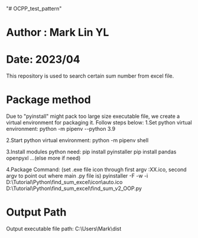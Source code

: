 "# OCPP_test_pattern" 

# Author : Mark Lin YL
# Date: 2023/04

This repository is used to search certain sum number from excel file.

# Package method
Due to "pyinstall" might pack too large size executable file, we create a virtual environment for packaging it.
Follow steps below:
1.Set python virtual environment:
  python -m pipenv --python 3.9
  
2.Start python virtual environment:
  python -m pipenv shell
  
3.Install modules python need:
	pip install pyinstaller
	pip install pandas openpyxl
  ...(else more if need)
  
4.Package Command: (set .exe file icon through first argv :XX.ico,  second argv to point out where main .py file is)
	pyinstaller -F -w -i D:\Tutorial\Python\find_sum_excel\icon\auto.ico D:\Tutorial\Python\find_sum_excel\find_sum_v2_OOP.py
	
# Output Path
Output executable file path:
	C:\Users\Mark\dist

